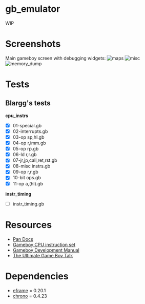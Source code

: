 # gb_emulator
WIP
# Screenshots
Main gameboy screen with debugging widgets:
![maps](https://user-images.githubusercontent.com/37774352/209233969-15c2b751-456a-4c2f-b4ab-78003500e9eb.gif)
![misc](https://user-images.githubusercontent.com/37774352/209233975-f489c1ad-8f1b-4d2a-8b16-cd6f6c971266.gif)
![memory_dump](https://user-images.githubusercontent.com/37774352/209233972-e53d4f13-2f36-472f-8571-feeb80d2cbb5.gif)

# Tests

## Blargg's tests
**cpu_instrs**

- [x] 01-special.gb
- [x] 02-interrupts.gb
- [x] 03-op sp,hl.gb
- [x] 04-op r,imm.gb
- [x] 05-op rp.gb
- [x] 06-ld r,r.gb
- [x] 07-jr,jp,call,ret,rst.gb
- [x] 08-misc instrs.gb
- [x] 09-op r,r.gb
- [x] 10-bit ops.gb
- [x] 11-op a,(hl).gb

**instr_timing**

- [ ] instr_timing.gb

# Resources

* [Pan Docs](http://bgb.bircd.org/pandocs.html)
* [Gameboy CPU instruction set](https://www.pastraiser.com/cpu/gameboy/gameboy_opcodes.html)
* [Gameboy Development Manual](https://archive.org/details/GameBoyProgManVer1.1)
* [The Ultimate Game Boy Talk](https://www.youtube.com/watch?v=HyzD8pNlpwI)

# Dependencies

* [eframe](https://github.com/emilk/eframe_template) = 0.20.1
* [chrono](https://github.com/chronotope/chrono) = 0.4.23
